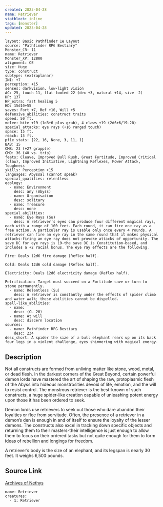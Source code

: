 ```yaml
---
created: 2023-04-28
name: Retriever
statblock: inline
tags: [monster]
updated: 2023-04-28
---
```

```statblock
layout: Basic Pathfinder 1e Layout
source: "Pathfinder RPG Bestiary"
Monster_CR: 11
name: Retriever
Monster_XP: 12800
alignment: CE
size: Huge
type: construct
subtype: (extraplanar)
INI: +7
perception: +15
senses: darkvision, low-light vision
AC: 25, touch 11, flat-footed 22 (dex +3, natural +14, size -2)
HP: 137
HP_extra: fast healing 5
HD: 15d10+55
saves: Fort +7, Ref +10, Will +5
defensive_abilities: construct traits
speed: 50 ft.
melee: bite +19 (1d8+6 plus grab), 4 claws +19 (2d6+6/19-20)
special_attacks: eye rays (+16 ranged touch)
space: 15 ft.
reach: 15 ft.
pf1e_stats: [22, 16, None, 3, 11, 1]
BAB: 15
CMB: 23 (+27 grapple)
CMD: 36 (40 vs. trip)
feats: Cleave, Improved Bull Rush, Great Fortitude, Improved Critical (claw), Improved Initiative, Lightning Reflexes, Power Attack, Toughness
skills: Perception +15
languages: Abyssal (cannot speak)
special_qualities: relentless
ecology:
  - name: Environment
    desc: any (Abyss)
  - name: Organisation
    desc: solitary
  - name: Treasure
    desc: none
special_abilities:
  - name: Eye Rays (Su)
    desc: A retriever’s eyes can produce four different magical rays, each with a range of 100 feet. Each round, it can fire one ray as a free action. A particular ray is usable only once every 4 rounds. A retriever can fire an eye ray in the same round that it makes physical attacks-firing an eye ray does not provoke attacks of opportunity. The save DC for eye rays is 19-the save DC is Constitution-based, and includes a +2 racial bonus. The eye ray effects are the following.

Fire: Deals 12d6 fire damage (Reflex half).

Cold: Deals 12d6 cold damage (Reflex half).

Electricity: Deals 12d6 electricity damage (Reflex half).

Petrification: Target must succeed on a Fortitude save or turn to stone permanently.
  - name: Relentless (Su)
    desc: A retriever is constantly under the effects of spider climb and water walk; these abilities cannot be dispelled.
spell-like_abilities:
  - name:
    desc: (CL 20)
  - name: At will
    desc: discern location
sources:
  - name: Pathfinder RPG Bestiary
    desc: 234
desc_short: A spider the size of a bull elephant rears up on its back four legs in a violent challenge, eyes shimmering with magical energy.
```
## Description
Not all constructs are formed from unliving matter like stone, wood, metal, or dead flesh. In the darkest corners of the Great Beyond, certain powerful demon lords have mastered the art of shaping the raw, protoplasmic flesh of the Abyss into hideous monstrosities devoid of life, emotion, and the will to resist control. The monstrous retriever is the best-known of such constructs, a huge spider-like creation capable of unleashing potent energy upon those it has been ordered to seek.

Demon lords use retrievers to seek out those who dare abandon their loyalties or flee from servitude. Often, the presence of a retriever in a demon’s den is enough in and of itself to ensure the loyalty of the lesser demons. The constructs also excel in tracking down specific objects and returning them to their masters-their intelligence is just enough to allow them to focus on their ordered tasks but not quite enough for them to form ideas of rebellion and longings for freedom.

A retriever’s body is the size of an elephant, and its legspan is nearly 30 feet. It weighs 6,500 pounds.
## Source Link
[Archives of Nethys](https://aonprd.com/MonsterDisplay.aspx?ItemName=Retriever)
```encounter-table
name: Retriever
creatures:
  - 1: Retriever
```
